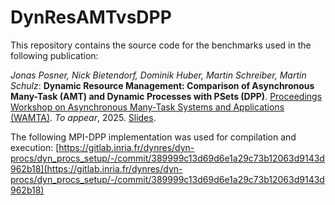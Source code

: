 # DynResAMTvsDPP

This repository contains the source code for the benchmarks used in the following publication:

*Jonas Posner, Nick Bietendorf, Dominik Huber, Martin Schreiber, Martin Schulz*: **Dynamic Resource Management: Comparison of Asynchronous Many-Task (AMT) and Dynamic Processes with PSets (DPP)**. [Proceedings Workshop on Asynchronous Many‑Task Systems and Applications (WAMTA)](https://wamta25.github.io/). *To appear*, 2025. [Slides](https://doi.org/10.5281/zenodo.14902214).

The following MPI-DPP implementation was used for compilation and execution:
[https://gitlab.inria.fr/dynres/dyn-procs/dyn_procs_setup/-/commit/389999c13d69d6e1a29c73b12063d9143d962b18](https://gitlab.inria.fr/dynres/dyn-procs/dyn_procs_setup/-/commit/389999c13d69d6e1a29c73b12063d9143d962b18)